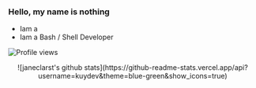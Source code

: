 ### Hello, my name is nothing

- Iam a 
- Iam a Bash / Shell Developer


![Profile views](https://visitor-badge.glitch.me/badge?page_id=kuydev)

<div id="stats" align="center">
![janeclarst's github stats](https://github-readme-stats.vercel.app/api?username=kuydev&theme=blue-green&show_icons=true)


